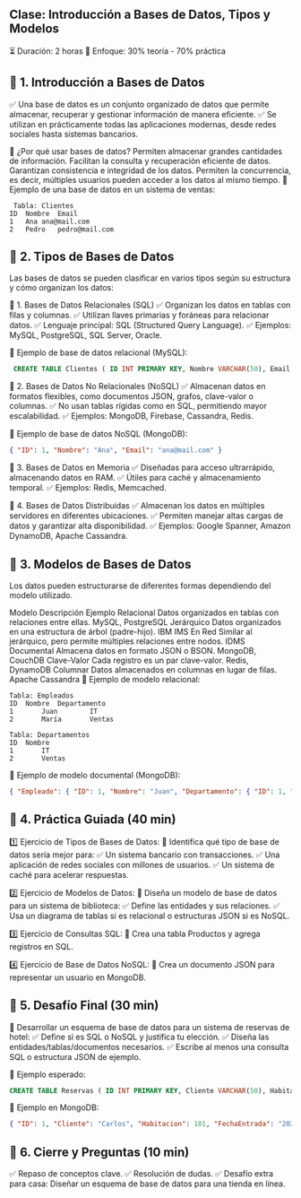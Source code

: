 ## Clase: Introducción a Bases de Datos, Tipos y Modelos
⏳ Duración: 2 horas
📌 Enfoque: 30% teoría - 70% práctica

## 🔹 1. Introducción a Bases de Datos
✅ Una base de datos es un conjunto organizado de datos que permite almacenar, recuperar y gestionar información de manera eficiente.
✅ Se utilizan en prácticamente todas las aplicaciones modernas, desde redes sociales hasta sistemas bancarios.

📌 ¿Por qué usar bases de datos?
Permiten almacenar grandes cantidades de información.
Facilitan la consulta y recuperación eficiente de datos.
Garantizan consistencia e integridad de los datos.
Permiten la concurrencia, es decir, múltiples usuarios pueden acceder a los datos al mismo tiempo.
📌 Ejemplo de una base de datos en un sistema de ventas:
```plaintext
 Tabla: Clientes
ID	Nombre	Email
1	Ana	ana@mail.com
2	Pedro	pedro@mail.com
```		
## 🔹 2. Tipos de Bases de Datos
Las bases de datos se pueden clasificar en varios tipos según su estructura y cómo organizan los datos:

📌 1. Bases de Datos Relacionales (SQL)
✅ Organizan los datos en tablas con filas y columnas.
✅ Utilizan llaves primarias y foráneas para relacionar datos.
✅ Lenguaje principal: SQL (Structured Query Language).
✅ Ejemplos: MySQL, PostgreSQL, SQL Server, Oracle.

📌 Ejemplo de base de datos relacional (MySQL):
```sql
 CREATE TABLE Clientes ( ID INT PRIMARY KEY, Nombre VARCHAR(50), Email VARCHAR(100) ); INSERT INTO Clientes (ID, Nombre, Email) VALUES (1, 'Ana', 'ana@mail.com'); 
 ```

📌 2. Bases de Datos No Relacionales (NoSQL)
✅ Almacenan datos en formatos flexibles, como documentos JSON, grafos, clave-valor o columnas.
✅ No usan tablas rígidas como en SQL, permitiendo mayor escalabilidad.
✅ Ejemplos: MongoDB, Firebase, Cassandra, Redis.

📌 Ejemplo de base de datos NoSQL (MongoDB):
```json 
{ "ID": 1, "Nombre": "Ana", "Email": "ana@mail.com" } 
```

📌 3. Bases de Datos en Memoria
✅ Diseñadas para acceso ultrarrápido, almacenando datos en RAM.
✅ Útiles para caché y almacenamiento temporal.
✅ Ejemplos: Redis, Memcached.

📌 4. Bases de Datos Distribuidas
✅ Almacenan los datos en múltiples servidores en diferentes ubicaciones.
✅ Permiten manejar altas cargas de datos y garantizar alta disponibilidad.
✅ Ejemplos: Google Spanner, Amazon DynamoDB, Apache Cassandra.

## 🔹 3. Modelos de Bases de Datos
Los datos pueden estructurarse de diferentes formas dependiendo del modelo utilizado.

Modelo	Descripción	Ejemplo
Relacional	Datos organizados en tablas con relaciones entre ellas.	MySQL, PostgreSQL
Jerárquico	Datos organizados en una estructura de árbol (padre-hijo).	IBM IMS
En Red	Similar al jerárquico, pero permite múltiples relaciones entre nodos.	IDMS
Documental	Almacena datos en formato JSON o BSON.	MongoDB, CouchDB
Clave-Valor	Cada registro es un par clave-valor.	Redis, DynamoDB
Columnar	Datos almacenados en columnas en lugar de filas.	Apache Cassandra
📌 Ejemplo de modelo relacional:
``` plaintext 
Tabla: Empleados
ID	Nombre	Departamento
1		Juan		IT
2		María		Ventas

Tabla: Departamentos
ID	Nombre
1		IT
2		Ventas
```	
📌 Ejemplo de modelo documental (MongoDB):
```json 
{ "Empleado": { "ID": 1, "Nombre": "Juan", "Departamento": { "ID": 1, "Nombre": "IT" } } } 
```

## 🔹 4. Práctica Guiada (40 min)
1️⃣ Ejercicio de Tipos de Bases de Datos:
📌 Identifica qué tipo de base de datos sería mejor para:
✅ Un sistema bancario con transacciones.
✅ Una aplicación de redes sociales con millones de usuarios.
✅ Un sistema de caché para acelerar respuestas.

2️⃣ Ejercicio de Modelos de Datos:
📌 Diseña un modelo de base de datos para un sistema de biblioteca:
✅ Define las entidades y sus relaciones.
✅ Usa un diagrama de tablas si es relacional o estructuras JSON si es NoSQL.

3️⃣ Ejercicio de Consultas SQL:
📌 Crea una tabla Productos y agrega registros en SQL.

4️⃣ Ejercicio de Base de Datos NoSQL:
📌 Crea un documento JSON para representar un usuario en MongoDB.

## 🔹 5. Desafío Final (30 min)
📌 Desarrollar un esquema de base de datos para un sistema de reservas de hotel:
✅ Define si es SQL o NoSQL y justifica tu elección.
✅ Diseña las entidades/tablas/documentos necesarios.
✅ Escribe al menos una consulta SQL o estructura JSON de ejemplo.

📌 Ejemplo esperado:
```sql 
CREATE TABLE Reservas ( ID INT PRIMARY KEY, Cliente VARCHAR(50), Habitacion INT, FechaEntrada DATE, FechaSalida DATE ); INSERT INTO Reservas VALUES (1, 'Carlos', 101, '2024-02-01', '2024-02-05'); 
```

📌 Ejemplo en MongoDB:
```json 
{ "ID": 1, "Cliente": "Carlos", "Habitacion": 101, "FechaEntrada": "2024-02-01", "FechaSalida": "2024-02-05" } 
```

## 🔹 6. Cierre y Preguntas (10 min)
✅ Repaso de conceptos clave.
✅ Resolución de dudas.
✅ Desafío extra para casa: Diseñar un esquema de base de datos para una tienda en línea.

